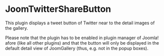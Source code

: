# JoomTwitterShareButton
This plugin displays a tweet button of Twitter near to the detail images of the gallery.

Please note that the plugin has to be enabled in plugin manager of Joomla! afore (like all other plugins) and that the button will only be displayed in the default detail view of JoomGallery (thus, e.g. not in the popup boxes).

